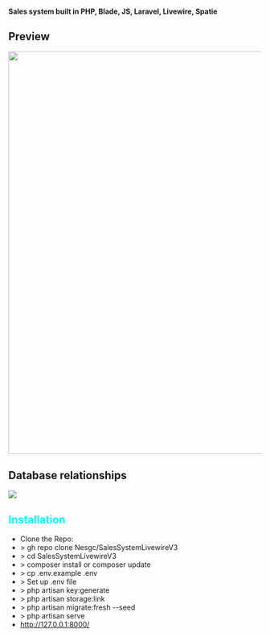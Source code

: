 <h4> Sales system built in PHP, Blade, JS, Laravel, Livewire, Spatie</h4>

<h2> Preview</h2>
<img src="https://i.imgur.com/wsur4LW.png"  width="800" >

<h2> Database relationships</h2>
<img src="https://i.imgur.com/YNNikoD.png">

<h2 style="color:cyan">Installation</h2>
<ul>
    <li>Clone the Repo: <br> </li>
    <li style=""> > gh repo clone Nesgc/SalesSystemLivewireV3</li>
    <li> > cd SalesSystemLivewireV3</li>
    <li> > composer install or composer update</li>
    <li> > cp .env.example .env</li>
    <li> > Set up .env file</li>
    <li> > php artisan key:generate</li>
    <li> > php artisan storage:link</li>
    <li> > php artisan migrate:fresh --seed</li>
    <li> > php artisan serve</li>
    <li> <a href="http://127.0.0.1:8000/">http://127.0.0.1:8000/</a> </li>
    </ul>
